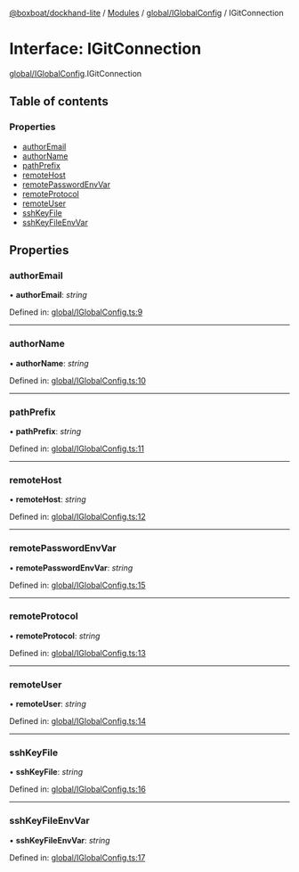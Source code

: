 [@boxboat/dockhand-lite](../README.md) / [Modules](../modules.md) / [global/IGlobalConfig](../modules/global_iglobalconfig.md) / IGitConnection

# Interface: IGitConnection

[global/IGlobalConfig](../modules/global_iglobalconfig.md).IGitConnection

## Table of contents

### Properties

- [authorEmail](global_iglobalconfig.igitconnection.md#authoremail)
- [authorName](global_iglobalconfig.igitconnection.md#authorname)
- [pathPrefix](global_iglobalconfig.igitconnection.md#pathprefix)
- [remoteHost](global_iglobalconfig.igitconnection.md#remotehost)
- [remotePasswordEnvVar](global_iglobalconfig.igitconnection.md#remotepasswordenvvar)
- [remoteProtocol](global_iglobalconfig.igitconnection.md#remoteprotocol)
- [remoteUser](global_iglobalconfig.igitconnection.md#remoteuser)
- [sshKeyFile](global_iglobalconfig.igitconnection.md#sshkeyfile)
- [sshKeyFileEnvVar](global_iglobalconfig.igitconnection.md#sshkeyfileenvvar)

## Properties

### authorEmail

• **authorEmail**: *string*

Defined in: [global/IGlobalConfig.ts:9](https://github.com/boxboat/dockhand-lite/blob/73e28dc/src/spec/global/IGlobalConfig.ts#L9)

___

### authorName

• **authorName**: *string*

Defined in: [global/IGlobalConfig.ts:10](https://github.com/boxboat/dockhand-lite/blob/73e28dc/src/spec/global/IGlobalConfig.ts#L10)

___

### pathPrefix

• **pathPrefix**: *string*

Defined in: [global/IGlobalConfig.ts:11](https://github.com/boxboat/dockhand-lite/blob/73e28dc/src/spec/global/IGlobalConfig.ts#L11)

___

### remoteHost

• **remoteHost**: *string*

Defined in: [global/IGlobalConfig.ts:12](https://github.com/boxboat/dockhand-lite/blob/73e28dc/src/spec/global/IGlobalConfig.ts#L12)

___

### remotePasswordEnvVar

• **remotePasswordEnvVar**: *string*

Defined in: [global/IGlobalConfig.ts:15](https://github.com/boxboat/dockhand-lite/blob/73e28dc/src/spec/global/IGlobalConfig.ts#L15)

___

### remoteProtocol

• **remoteProtocol**: *string*

Defined in: [global/IGlobalConfig.ts:13](https://github.com/boxboat/dockhand-lite/blob/73e28dc/src/spec/global/IGlobalConfig.ts#L13)

___

### remoteUser

• **remoteUser**: *string*

Defined in: [global/IGlobalConfig.ts:14](https://github.com/boxboat/dockhand-lite/blob/73e28dc/src/spec/global/IGlobalConfig.ts#L14)

___

### sshKeyFile

• **sshKeyFile**: *string*

Defined in: [global/IGlobalConfig.ts:16](https://github.com/boxboat/dockhand-lite/blob/73e28dc/src/spec/global/IGlobalConfig.ts#L16)

___

### sshKeyFileEnvVar

• **sshKeyFileEnvVar**: *string*

Defined in: [global/IGlobalConfig.ts:17](https://github.com/boxboat/dockhand-lite/blob/73e28dc/src/spec/global/IGlobalConfig.ts#L17)
